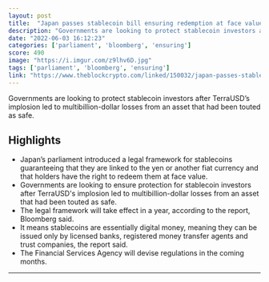 ```yaml
---
layout: post
title:  "Japan passes stablecoin bill ensuring redemption at face value, Bloomberg says"
description: "Governments are looking to protect stablecoin investors after TerraUSD’s implosion led to multibillion-dollar losses from an asset that had been touted as safe."
date: "2022-06-03 16:12:23"
categories: ['parliament', 'bloomberg', 'ensuring']
score: 490
image: "https://i.imgur.com/z9lhv6D.jpg"
tags: ['parliament', 'bloomberg', 'ensuring']
link: "https://www.theblockcrypto.com/linked/150032/japan-passes-stablecoin-bill-ensuring-redemption-at-face-value-bloomberg-says?utm_source=cryptopanic&amp;utm_medium=rss"
---
```


Governments are looking to protect stablecoin investors after TerraUSD’s implosion led to multibillion-dollar losses from an asset that had been touted as safe.

## Highlights

- Japan’s parliament introduced a legal framework for stablecoins guaranteeing that they are linked to the yen or another fiat currency and that holders have the right to redeem them at face value.
- Governments are looking to ensure protection for stablecoin investors after TerraUSD's implosion led to multibillion-dollar losses from an asset that had been touted as safe.
- The legal framework will take effect in a year, according to the report, Bloomberg said.
- It means stablecoins are essentially digital money, meaning they can be issued only by licensed banks, registered money transfer agents and trust companies, the report said.
- The Financial Services Agency will devise regulations in the coming months.

---
